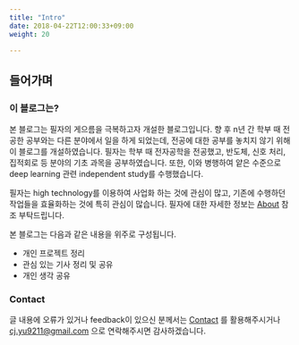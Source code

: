 ```yaml
---
title: "Intro"
date: 2018-04-22T12:00:33+09:00
weight: 20

---
```


## 들어가며

### 이 블로그는?

본 블로그는 필자의 게으름을 극복하고자 개설한 블로그입니다. 향 후 n년 간 학부 때 전공한 공부와는 다른 분야에서 일을 하게 되었는데, 전공에 대한 공부를 놓치지 않기 위해 이 블로그를 개설하였습니다. 필자는 학부 때 전자공학을 전공했고, 반도체, 신호 처리, 집적회로 등 분야의 기초 과목을 공부하였습니다. 또한, 이와 병행하여 얕은 수준으로 deep learning 관련 independent study를 수행했습니다. 

필자는 high technology를 이용하여 사업화 하는 것에 관심이 많고, 기존에 수행하던 작업들을 효율화하는 것에 특히 관심이 많습니다. 필자에 대한 자세한 정보는 [About](https://cjyu9211.github.io/about/) 참조 부탁드립니다.

본 블로그는 다음과 같은 내용을 위주로 구성됩니다.

* 개인 프로젝트 정리
* 관심 있는 기사 정리 및 공유
* 개인 생각 공유

### Contact

글 내용에 오류가 있거나 feedback이 있으신 분께서는 [Contact](https://cjyu9211.github.io/contact/) 를 활용해주시거나 cj.yu9211@gmail.com 으로 연락해주시면 감사하겠습니다. 
